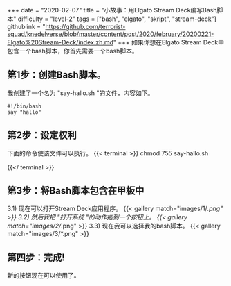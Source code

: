 +++
date = "2020-02-07"
title = "小故事：用Elgato Stream Deck编写Bash脚本"
difficulty = "level-2"
tags = ["bash", "elgato", "skript", "stream-deck"]
githublink = "https://github.com/terrorist-squad/knedelverse/blob/master/content/post/2020/february/20200221-Elgato%20Stream-Deck/index.zh.md"
+++
如果你想在Elgato Stream Deck中包含一个bash脚本，你首先需要一个bash脚本。
## 第1步：创建Bash脚本。
我创建了一个名为 "say-hallo.sh "的文件，内容如下。
```
#!/bin/bash
say "hallo"

```

## 第2步：设定权利
下面的命令使该文件可以执行。
{{< terminal >}}
chmod 755 say-hallo.sh

{{</ terminal >}}

## 第3步：将Bash脚本包含在甲板中
3.1) 现在可以打开Stream Deck应用程序。
{{< gallery match="images/1/*.png" >}}
3.2) 然后我把 "打开系统 "的动作拖到一个按钮上。
{{< gallery match="images/2/*.png" >}}
3.3) 现在我可以选择我的bash脚本。
{{< gallery match="images/3/*.png" >}}

## 第四步：完成!
新的按钮现在可以使用了。
